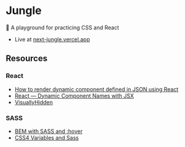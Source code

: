 # Jungle

🐒 A playground for practicing CSS and React

- Live at [next-jungle.vercel.app](https://next-jungle.vercel.app/)

## Resources

### React

- [How to render dynamic component defined in JSON using React](https://www.storyblok.com/tp/react-dynamic-component-from-json#how-to-render-dynamic-component-defined-in-json-using-react)
- [React — Dynamic Component Names with JSX](https://medium.com/@Carmichaelize/dynamic-tag-names-in-react-and-jsx-17e366a684e9)
- [VisuallyHidden](https://www.joshwcomeau.com/snippets/react-components/visually-hidden/)

### SASS

- [BEM with SASS and :hover](https://stackoverflow.com/questions/34021910/bem-with-sass-and-hover)
- [CSS4 Variables and Sass](https://codepen.io/jakealbaugh/post/css4-variables-and-sass)
